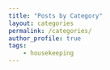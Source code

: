 ```yaml
---
title: "Posts by Category"
layout: categories
permalink: /categories/
author_profile: true
tags:
    - housekeeping
---
```

